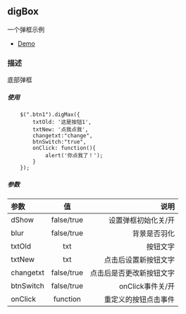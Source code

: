 ## digBox
一个弹框示例
- [Demo](https://llue.github.io/digBox/)


### 描述
底部弹框  

##### 使用
```
    $(".btn1").digMax({
        txtOld: '这是按钮1',
        txtNew: '点我点我',
        changetxt:"change",
        btnSwitch:"true",
        onClick: function(){
            alert('你点我了！');
        }
    });
```

##### 参数
|参数|值|说明|
|:-|:-:|-:|
|dShow|false/true|设置弹框初始化关/开|
|blur|false/true|背景是否羽化|
|txtOld|txt|按钮文字|
|txtNew|txt|点击后设置新按钮文字|
|changetxt|false/true|点击后是否更改新按钮文字|
|btnSwitch|false/true|onClick事件关/开|
|onClick|function|重定义的按钮点击事件|


	